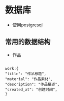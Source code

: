# 数据库

- 使用postgresql

## 常用的数据结构
- 作品
```

work:{
"title": "作品标题",
"material": "作品素材",
"description": "作品描述",
"created_at": "创建时间",
}
```

